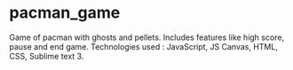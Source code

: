 # pacman_game
Game of pacman with ghosts and pellets. Includes features like high score, pause and end game.
Technologies used : JavaScript, JS Canvas, HTML, CSS, Sublime text 3.
